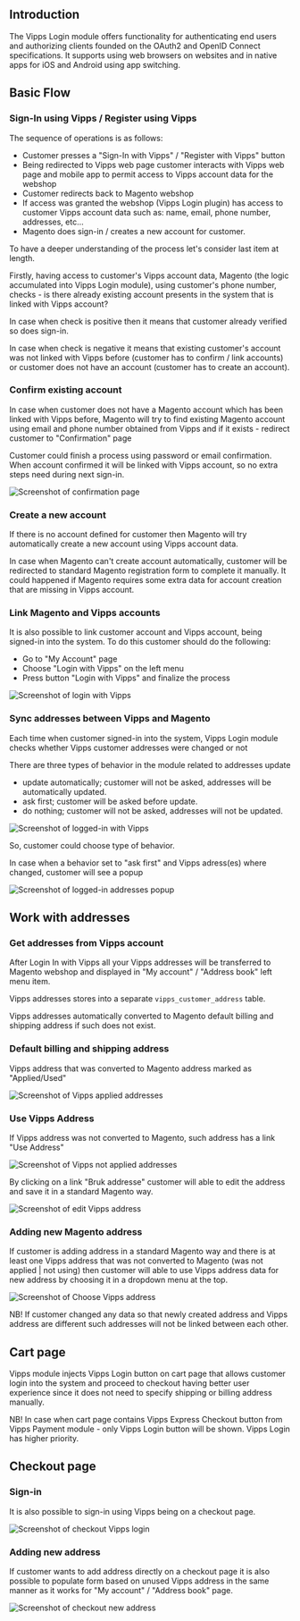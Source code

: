 ## Introduction

The Vipps Login module offers functionality for authenticating end users and authorizing clients founded on the OAuth2 and OpenID Connect specifications. It supports using web browsers on websites and in native apps for iOS and Android using app switching.

## Basic Flow

### Sign-In using Vipps / Register using Vipps

The sequence of operations is as follows:

 - Customer presses a "Sign-In with Vipps" / "Register with Vipps" button
 - Being redirected to Vipps web page customer interacts with Vipps web page and mobile app to permit access to Vipps account data for the webshop
 - Customer redirects back to Magento webshop
 - If access was granted the webshop (Vipps Login plugin) has access to customer Vipps account data such as: name, email, phone number, addresses, etc...
 - Magento does sign-in / creates a new account for customer.
 
To have a deeper understanding of the process let's consider last item at length.

Firstly, having access to customer's Vipps account data, Magento (the logic accumulated into Vipps Login module), using customer's phone number, checks - is there already existing account presents in the system that is linked with Vipps account? 

In case when check is positive then it means that customer already verified so does sign-in.

In case when check is negative it means that existing customer's account was not linked with Vipps before (customer has to confirm / link accounts) or customer does not have an account (customer has to create an account).

### Confirm existing account

In case when customer does not have a Magento account which has been linked with Vipps before, Magento will try to find existing Magento account using email and phone number obtained from Vipps and if it exists - redirect customer to "Confirmation" page

Customer could finish a process using password or email confirmation. When account confirmed it will be linked with Vipps account, so no extra steps need during next sign-in.


![Screenshot of confirmation page](docs/images/confirmation.png)

    
### Create a new account
  
If there is no account defined for customer then Magento will try automatically create a new account using Vipps account data.
   
In case when Magento can't create account automatically, customer will be redirected to standard Magento registration form to complete it manually.
It could happened if Magento requires some extra data for account creation that are missing in Vipps account.


### Link Magento and Vipps accounts

It is also possible to link customer account and Vipps account, being signed-in into the system.
To do this customer should do the following:
 - Go to "My Account" page
 - Choose "Login with Vipps" on the left menu
 - Press button "Login with Vipps" and finalize the process 
 
![Screenshot of login with Vipps](docs/images/account-login-with-vipps.png)
    
### Sync addresses between Vipps and Magento

Each time when customer signed-in into the system, Vipps Login module checks whether Vipps customer addresses were changed or not

There are three types of behavior in the module related to addresses update

 - update automatically; customer will not be asked, addresses will be automatically updated.
 - ask first; customer will be asked before update.
 - do nothing; customer will not be asked, addresses will not be updated.
 
![Screenshot of logged-in with Vipps](docs/images/account-logged-in-with-vipps.png)

So, customer could choose type of behavior.

In case when a behavior set to "ask first" and Vipps adress(es) where changed, customer will see a popup

![Screenshot of logged-in addresses popup](docs/images/account-addresses-popup.png)

## Work with addresses

### Get addresses from Vipps account

After Login In with Vipps all your Vipps addresses will be transferred to Magento webshop and displayed in "My account" / "Address book" left menu item.

Vipps addresses stores into a separate `vipps_customer_address` table.

Vipps addresses automatically converted to Magento default billing and shipping address if such does not exist.

### Default billing and shipping address

Vipps address that was converted to Magento address marked as "Applied/Used"

![Screenshot of Vipps applied addresses](docs/images/account-vipps-addresses-applied.png)

### Use Vipps Address

If Vipps address was not converted to Magento, such address has a link "Use Address"

![Screenshot of Vipps not applied addresses](docs/images/account-vipps-addresses-not-applied.png)

By clicking on a link "Bruk addresse" customer will able to edit the address and save it in a standard Magento way.

![Screenshot of edit Vipps address](docs/images/account-edit-vipps-address.png)

### Adding new Magento address

If customer is adding address in a standard Magento way and there is at least one Vipps address that was not converted to Magento (was not applied | not using) then customer will able to use Vipps address data for new address by choosing it in a dropdown menu at the top.

![Screenshot of Choose Vipps address](docs/images/account-choose-vipps-address.png)

NB! If customer changed any data so that newly created address and Vipps address are different such addresses will not be linked between each other.

## Cart page

Vipps module injects Vipps Login button on cart page that allows customer login into the system and proceed to checkout having better user experience since it does not need to specify shipping or billing address manually.


NB! In case when cart page contains Vipps Express Checkout button from Vipps Payment module - only Vipps Login button will be shown. Vipps Login has higher priority. 

## Checkout page

### Sign-in

It is also possible to sign-in using Vipps being on a checkout page. 

![Screenshot of checkout Vipps login](docs/images/checkout-vipps-login.png)

### Adding new address

If customer wants to add address directly on a checkout page it is also possible to populate form based on unused Vipps address in the same manner as it works for "My account" / "Address book" page.

![Screenshot of checkout new address](docs/images/checkout-new-address.png)
